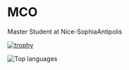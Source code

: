 # MCO

Master Student at Nice-SophiaAntipolis

[![trophy](https://github-profile-trophy.vercel.app/?username=ryo-ma)](https://github.com/ryo-ma/github-profile-trophy)


![Top languages](https://github-readme-stats.vercel.app/api/top-langs/?username=MonsieurCO&layout=compact&bg=black)

